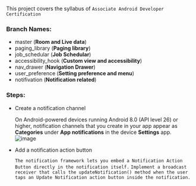 This project covers the syllabus of `Associate Android Developer Certification`


### Branch Names:

- master (**Room and Live data**)
- paging_library (**Paging library**)
- job_schedular (**Job Schedular**)
- accessibility_hook (**Custom view and accessibility**)
- nav_drawer (**Navigation Drawer**)
- user_preference (**Setting preference and menu**)
- notifivation (**Notification related**)


### Steps:

- Create a notification channel

    On Android-powered devices running Android 8.0 (API level 26) or higher, notification channels that you create in your app appear as **Categories** under **App notifications** in the device **Settings** app.
    ![image](https://github.com/anjandebnath/ArchitectureComponent/blob/feature/notifivation/app/img/channel.png)
    
- Add a notification action button

    `The notification framework lets you embed a Notification Action Button directly in the notification itself.`
    `Implement a broadcast receiver that calls the updateNotification() method when the user taps an Update Notification action button inside the notification.`    


